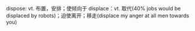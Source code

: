 dispose: vt. 布置，安排；使倾向于
displace：vt. 取代(40% jobs would be displaced by robots)；迫使离开；移走(displace my anger at all men towards you)